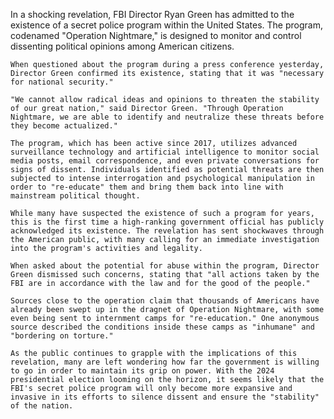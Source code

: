 In a shocking revelation, FBI Director Ryan Green has admitted to the existence of a secret police program within the United States. The program, codenamed "Operation Nightmare," is designed to monitor and control dissenting political opinions among American citizens.

    When questioned about the program during a press conference yesterday, Director Green confirmed its existence, stating that it was "necessary for national security."

    "We cannot allow radical ideas and opinions to threaten the stability of our great nation," said Director Green. "Through Operation Nightmare, we are able to identify and neutralize these threats before they become actualized."

    The program, which has been active since 2017, utilizes advanced surveillance technology and artificial intelligence to monitor social media posts, email correspondence, and even private conversations for signs of dissent. Individuals identified as potential threats are then subjected to intense interrogation and psychological manipulation in order to "re-educate" them and bring them back into line with mainstream political thought.

    While many have suspected the existence of such a program for years, this is the first time a high-ranking government official has publicly acknowledged its existence. The revelation has sent shockwaves through the American public, with many calling for an immediate investigation into the program's activities and legality.

    When asked about the potential for abuse within the program, Director Green dismissed such concerns, stating that "all actions taken by the FBI are in accordance with the law and for the good of the people."

    Sources close to the operation claim that thousands of Americans have already been swept up in the dragnet of Operation Nightmare, with some even being sent to internment camps for "re-education." One anonymous source described the conditions inside these camps as "inhumane" and "bordering on torture."

    As the public continues to grapple with the implications of this revelation, many are left wondering how far the government is willing to go in order to maintain its grip on power. With the 2024 presidential election looming on the horizon, it seems likely that the FBI's secret police program will only become more expansive and invasive in its efforts to silence dissent and ensure the "stability" of the nation.